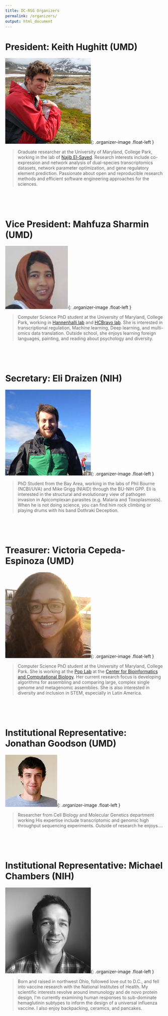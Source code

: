 ```yaml
---
title: DC-RSG Organizers
permalink: /organizers/
output: html_document
---
```


# President: Keith Hughitt (UMD)

![Keith Hughitt](../images/organizers/hughitt.jpg){: .organizer-image .float-left }


> Graduate researcher at the University of Maryland, College Park, working in the lab of [Najib El-Sayed](http://www.najibelsayed.org/research.aspx). Research interests include co-expression and network analysis of dual-species transcriptomics datasets, network parameter optimization, and gene regulatory element prediction. Passionate about open and reproducible research methods and efficient software engineering approaches for the sciences.

&nbsp;

&nbsp;
              
# Vice President: Mahfuza Sharmin (UMD)

![Mahfuza Sharmin](../images/organizers/sharmin.jpg){: .organizer-image .float-left }


> Computer Science PhD student at the University of Maryland, College Park, working in [Hannenhalli lab](http://www.cbcb.umd.edu/~sridhar/) and [HCBravo lab](http://www.hcbravo.org). She is interested in transcriptional regulation, Machine learning, Deep learning, and multi-omics data translation. Outside school, she enjoys learning foreign languages, painting, and reading about psychology and diversity.


&nbsp;

&nbsp;

# Secretary: Eli Draizen (NIH)

![Eli Draizen](../images/organizers/draizen.jpg){: .organizer-image .float-left }


> PhD Student from the Bay Area, working in the labs of Phil Bourne (NCBI/UVA) and Mike Grigg (NIAID) through the BU-NIH GPP. Eli is interested in the structural and evolutionary view of pathogen invasion in Apicomplexan parasites (e.g. Malaria and Toxoplasmosis). When he is not doing science, you can find him rock climbing or playing drums with his band Dothraki Deception.


&nbsp;

&nbsp;


# Treasurer: Victoria Cepeda-Espinoza (UMD)

![Victoria Cepeda](../images/organizers/vicky.jpg){: .organizer-image .float-left }


> Computer Science PhD student at the University of Maryland, College Park. She is working at the [Pop Lab](http://www.cbcb.umd.edu/~mpop/) at the [Center for Bioinformatics and Computational Biology](http://www.cbcb.umd.edu/). Her current research focus is developing algorithms for assembling and comparing large, complex single genome and metagenomic assemblies. She is also interested in diversity and inclusion in STEM, especially in Latin America.



&nbsp;

&nbsp;


# Institutional Representative: Jonathan Goodson (UMD)

![Jonathan Goodson](../images/organizers/jgoodson.jpg){: .organizer-image .float-left }

> Researcher from Cell Biology and Molecular Genetics department working His expertise include transcriptomic and genomic high throughput sequencing experiments. Outside of research he enjoys....


&nbsp;

&nbsp;

# Institutional Representative: Michael Chambers (NIH)

![Michael Chambers](../images/organizers/chambers.jpg){: .organizer-image .float-left }

> Born and raised in northwest Ohio, followed love out to D.C., and fell into
> vaccine research with the National Institutes of Health. My scientific
> interests revolve around immunology and de novo protein design, I'm currently
> examining human responses to sub-dominate hemaglutinin subtypes to inform the
> design of a universal influenza vaccine. I also enjoy backpacking, ceramics,
> and pancakes.

